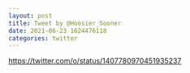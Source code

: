 ```yaml
--- 
layout: post 
title: Tweet by @Hoosier_Sooner 
date: 2021-06-23 1624476118 
categories: twitter 
--- 
```

https://twitter.com/o/status/1407780970451935237
